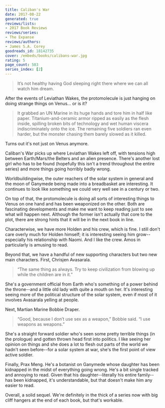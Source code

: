 ```yaml
---
title: Caliban's War
date: 2017-08-22
generated: true
reviews/lists:
- 2017 Book Reviews
reviews/series:
- The Expanse
reviews/authors:
- James S.A. Corey
goodreads_id: 18142735
cover: /embeds/books/calibans-war.jpg
rating: 5
page_count: 583
series_index: [2]
---
```

> It’s not healthy having God sleeping right there where we can all watch him dream.

After the events of Leviathan Wakes, the protomolecule is just hanging on doing strange things on Venus... or is it?  

<!--more-->

> It grabbed an UN Marine in its huge hands and tore him in half like paper. Titanium-and-ceramic armor ripped as easily as the flesh inside, spilling broken bits of technology and wet human viscera indiscriminately onto the ice. The remaining five soldiers ran even harder, but the monster chasing them barely slowed as it killed.

Turns out it's not just on Venus anymore.  

Caliban's War picks up where Leviathan Wakes left off, with tensions high between Earth/Mars/the Belters and an alien presence. There's another lost girl who has to be found (hopefully this isn't a trend throughout the entire series) and more things going horribly badly wrong.  

Worldbuildingwise, the outer reachers of the solar system in general and the moon of Ganymede being made into a breadbasket are interesting. It continues to look like something we could very well see in a century or two.  

On top of that, the protomolecule is doing all sorts of interesting things to Venus on one hand and has been weaponized on the other. Both are fascinating developments and make me want to keep reading just to see what will happen next. Although the former isn't actually that core to the plot, there are strong hints that it will be in the next book in line.  

Characterwise, we have more Holden and his crew, which is fine. I still don't care overly much for Holden himself; it is interesting seeing him grow-- especially his relationship with Naomi. And I like the crew. Amos in particularly is amusing to read.  

Beyond that, we have a handful of new supporting characters but two new main characters. First, Chrisjen Avasarala.  

> “The same thing as always. Try to keep civilization from blowing up while the children are in it.”

She's a government official from Earth who's something of a power behind the throne--and a little old lady with quite a mouth on her. It's interesting seeing more of the political structure of the solar system, even if most of it involves Avasarala yelling at people.  

Next, Martian Marine Bobbie Draper.  

> “Good, because I don’t use sex as a weapon,” Bobbie said. “I use weapons as weapons.”

She's a straight forward soldier who's seen some pretty terrible things (in the prologue) and gotten thrown head first into politics. I like seeing her opinion on things and she does a lot to flesh out parts of the world we hadn't seen before--for a solar system at war, she's the first point of view active soldier.  

Finally, Prax Meng. He's a botanist on Ganymede whose daughter has been kidnapped in the midst of everything going wrong. He's a bit single tracked and annoying to read. Given that his daughter--literally his entire family-- has been kidnapped, it's understandable, but that doesn't make him any easier to read.  

Overall, a solid sequel. We're definitely in the thick of a series now with big cliff hangers at the end of each book, but that's workable.